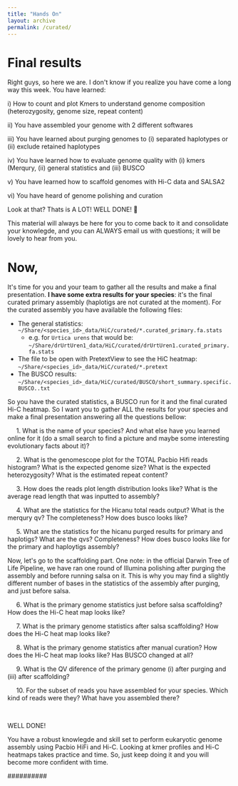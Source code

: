 ```yaml
---
title: "Hands On"
layout: archive
permalink: /curated/
---
```


# Final results

Right guys, so here we are. I don't know if you realize you have come a long way this week. You have learned:

i) How to count and plot Kmers to understand genome composition (heterozygosity, genome size, repeat content)

ii) You have assembled your genome with 2 different softwares

iii) You have learned about purging genomes to (i) separated haplotypes or (ii) exclude retained haplotypes

iv) You have learned how to evaluate genome quality with (i) kmers (Merqury, (ii) general statistics and (iii) BUSCO

v) You have learned how to scaffold genomes with Hi-C data and SALSA2

vi) You have heard of genome polishing and curation


Look at that? Thats is A LOT! WELL DONE! :clap: 

This material will always be here for you to come back to it and consolidate your knowlegde, and you can ALWAYS email us with questions; it will be lovely to hear from you.

# Now,

It's time for you and your team to gather all the results and make a final presentation. **I have some extra results for your species**: it's the final curated primary assembly (haplotigs are not curated at the moment). For the curated assembly you have available the following files:

* The general statistics: `~/Share/<species_id>_data/HiC/curated/*.curated_primary.fa.stats`  
  * e.g. for `Urtica urens` that would be: `~/Share/drUrtUren1_data/HiC/curated/drUrtUren1.curated_primary.fa.stats` 
* The file to be open with PretextView to see the HiC heatmap: `~/Share/<species_id>_data/HiC/curated/*.pretext`
* The BUSCO results: `~/Share/<species_id>_data/HiC/curated/BUSCO/short_summary.specific.BUSCO..txt`

So you have the curated statistics, a BUSCO run for it and the final curated Hi-C heatmap. So I want you to gather ALL the results for your species and make a final presentation answering all the questions bellow:

     1\. What is the name of your species? And what else have you learned online for it (do a small search to find a picture and maybe some interesting evolutionary facts about it)?

     2\. What is the genomescope plot for the TOTAL Pacbio Hifi reads histogram? What is the expected genome size? What is the expected heterozygosity? What is the estimated repeat content?

     3\. How does the reads plot length distribution looks like? What is the average read length that was inputted to assembly?

     4\. What are the statistics for the Hicanu total reads output? What is the merqury qv? The completeness? How does busco looks like?

     5\. What are the statistics for the hicanu purged results for primary and haplotigs? What are the qvs? Completeness? How does busco looks like for the primary and haploytigs assembly?

Now, let's go to the scaffolding part. One note: in the official Darwin Tree of Life Pipeline, we have ran one round of Illumina polishing after purging the assembly and before running salsa on it. This is why you may find a slightly different number of bases in the statistics of the assembly after purging, and just before salsa.

     6\. What is the primary genome statistics just before salsa scaffolding? How does the Hi-C heat map looks like?

     7\. What is the primary genome statistics after salsa scaffolding? How does the Hi-C heat map looks like?

     8\. What is the primary genome statistics after manual curation? How does the Hi-C heat map looks like? Has BUSCO changed at all?

     9\. What is the QV diference of the primary genome (i) after purging and (iii) after scaffolding?

     10\. For the subset of reads you have assembled for your species. Which kind of reads were they? What have you assembled there?

   

WELL DONE! 

You have a robust knowlegde and skill set to perform eukaryotic genome assembly using Pacbio HiFi and Hi-C. Looking at kmer profiles and Hi-C heatmaps takes practice and time. So, just keep doing it and you will become more confident with time. 


##########



